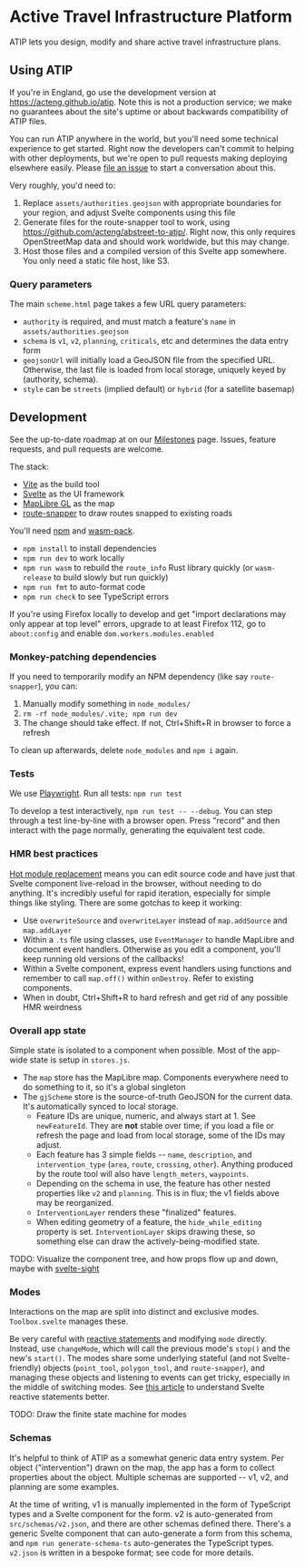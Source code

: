 # Active Travel Infrastructure Platform

ATIP lets you design, modify and share active travel infrastructure plans.

<!-- If we want to say more (less can be more): -->
<!-- It is an open source web application, meaning anyone can use it in their browser.
It developed by the Alan Turing Institute in collaboration with Active Travel England.
ATIP reduces barriers to entry into the transport planning process, and reduces friction between different stakeholders. -->

## Using ATIP

If you're in England, go use the development version at <https://acteng.github.io/atip>. Note this is not a production service; we make no guarantees about the site's uptime or about backwards compatibility of ATIP files.

You can run ATIP anywhere in the world, but you'll need some technical experience to get started. Right now the developers can't commit to helping with other deployments, but we're open to pull requests making deploying elsewhere easily. Please [file an issue](https://github.com/acteng/atip/issues/new) to start a conversation about this.

Very roughly, you'd need to:

1.  Replace `assets/authorities.geojson` with appropriate boundaries for your region, and adjust Svelte components using this file
2.  Generate files for the route-snapper tool to work, using <https://github.com/acteng/abstreet-to-atip/>. Right now, this only requires OpenStreetMap data and should work worldwide, but this may change.
3.  Host those files and a compiled version of this Svelte app somewhere. You only need a static file host, like S3.

### Query parameters

The main `scheme.html` page takes a few URL query parameters:

- `authority` is required, and must match a feature's `name` in `assets/authorities.geojson`
- `schema` is `v1`, `v2`, `planning`, `criticals`, etc and determines the data entry form
- `geojsonUrl` will initially load a GeoJSON file from the specified URL. Otherwise, the last file is loaded from local storage, uniquely keyed by (authority, schema).
- `style` can be `streets` (implied default) or `hybrid` (for a satellite basemap)

## Development

See the up-to-date roadmap at on our [Milestones](https://github.com/acteng/atip/milestones?direction=desc&sort=completeness&state=open) page.
Issues, feature requests, and pull requests are welcome.

The stack:

- [Vite](https://vitejs.dev) as the build tool
- [Svelte](https://svelte.dev) as the UI framework
- [MapLibre GL](https://maplibre.org) as the map
- [route-snapper](https://github.com/dabreegster/route_snapper/) to draw routes
  snapped to existing roads

You'll need
[npm](https://docs.npmjs.com/downloading-and-installing-node-js-and-npm) and
[wasm-pack](https://github.com/rustwasm/wasm-pack).

- `npm install` to install dependencies
- `npm run dev` to work locally
- `npm run wasm` to rebuild the `route_info` Rust library quickly (or
  `wasm-release` to build slowly but run quickly)
- `npm run fmt` to auto-format code
- `npm run check` to see TypeScript errors

If you're using Firefox locally to develop and get "import declarations may
only appear at top level" errors, upgrade to at least Firefox 112, go to
`about:config` and enable `dom.workers.modules.enabled`

### Monkey-patching dependencies

If you need to temporarily modify an NPM dependency (like say `route-snapper`), you can:

1.  Manually modify something in `node_modules/`
2.  `rm -rf node_modules/.vite; npm run dev`
3.  The change should take effect. If not, Ctrl+Shift+R in browser to force a refresh

To clean up afterwards, delete `node_modules` and `npm i` again.

### Tests

We use [Playwright](https://playwright.dev). Run all tests: `npm run test`

To develop a test interactively, `npm run test -- --debug`. You can step
through a test line-by-line with a browser open. Press "record" and then
interact with the page normally, generating the equivalent test code.

### HMR best practices

[Hot module replacement](https://vitejs.dev/guide/features.html#hot-module-replacement) means you can edit source code and have just that Svelte component live-reload in the browser, without needing to do anything. It's incredibly useful for rapid iteration, especially for simple things like styling. There are some gotchas to keep it working:

- Use `overwriteSource` and `overwriteLayer` instead of `map.addSource` and `map.addLayer`
- Within a `.ts` file using classes, use `EventManager` to handle MapLibre and document event handlers. Otherwise as you edit a component, you'll keep running old versions of the callbacks!
- Within a Svelte component, express event handlers using functions and remember to call `map.off()` within `onDestroy`. Refer to existing components.
- When in doubt, Ctrl+Shift+R to hard refresh and get rid of any possible HMR weirdness

### Overall app state

Simple state is isolated to a component when possible. Most of the app-wide state is setup in `stores.js`.

- The `map` store has the MapLibre map. Components everywhere need to do something to it, so it's a global singleton
- The `gjScheme` store is the source-of-truth GeoJSON for the current data. It's automatically synced to local storage.
  - Feature IDs are unique, numeric, and always start at 1. See `newFeatureId`. They are **not** stable over time; if you load a file or refresh the page and load from local storage, some of the IDs may adjust.
  - Each feature has 3 simple fields -- `name`, `description`, and `intervention_type` (`area`, `route`, `crossing`, `other`). Anything produced by the route tool will also have `length_meters`, `waypoints`.
  - Depending on the schema in use, the feature has other nested properties like `v2` and `planning`. This is in flux; the v1 fields above may be reorganized.
  - `InterventionLayer` renders these "finalized" features.
  - When editing geometry of a feature, the `hide_while_editing` property is set. `InterventionLayer` skips drawing these, so something else can draw the actively-being-modified state.

TODO: Visualize the component tree, and how props flow up and down, maybe with [svelte-sight](https://github.com/oslabs-beta/svelte-sight/)

### Modes

Interactions on the map are split into distinct and exclusive modes. `Toolbox.svelte` manages these.

Be very careful with [reactive statements](https://svelte.dev/tutorial/reactive-statements) and modifying `mode` directly. Instead, use `changeMode`, which will call the previous mode's `stop()` and the new's `start()`. The modes share some underlying stateful (and not Svelte-friendly) objects (`point_tool`, `polygon_tool`, and `route-snapper`), and managing these objects and listening to events can get tricky, especially in the middle of switching modes. See [this article](https://blog.thoughtspile.tech/2023/04/22/svelte-state/) to understand Svelte reactive statements better.

TODO: Draw the finite state machine for modes

### Schemas

It's helpful to think of ATIP as a somewhat generic data entry system. Per object ("intervention") drawn on the map, the app has a form to collect properties about the object. Multiple schemas are supported -- v1, v2, and planning are some examples.

At the time of writing, v1 is manually implemented in the form of TypeScript types and a Svelte component for the form. v2 is auto-generated from `src/schemas/v2.json`, and there are other schemas defined there. There's a generic Svelte component that can auto-generate a form from this schema, and `npm run generate-schema-ts` auto-generates the TypeScript types. `v2.json` is written in a bespoke format; see code for more details.
